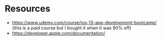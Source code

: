 # Resources
- https://www.udemy.com/course/ios-13-app-development-bootcamp/ (this is a paid course but I bought it when it was 90% off)
- https://developer.apple.com/documentation/
